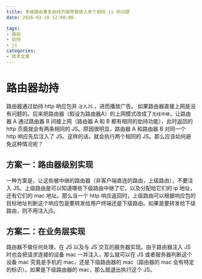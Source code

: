 ```yaml
---
title: 多级路由重复劫持页面导致插入多个相同 js 的问题
date: 2016-03-16 12:00:00

tags:
- 路由
- 劫持
- js
categories:
- 技术文章
---
```


# 路由器劫持
  路由器通过劫持 http 响应包并 `注入JS` ，进而播放广告。
  如果路由器直接上网是没有问题的。后来把路由器（假设为路由器A）的上网模式改成了`无线中继`，让路由器 A 通过路由器 B 间接上网（路由器 A 和 B 都有相同的劫持功能），此时返回的 http 页面就会有两条相同的 JS。原因很明显，路由器 A 和路由器 B 对同一个 http 响应先后注入了 JS。这样的话，就会执行两个相同的 JS。那么应该如何避免这种情况呢？

## 方案一：路由器级别实现
  一种方案是，让这些被中继的路由器（非客户端直连的路由，上级路由），不要注入 JS。上级路由是可以知道哪些下级路由中继了它，以及分配给它们的 ip 地址，还有它们的 mac 地址。那么当一个 http 响应返回时，上级路由可以根据响应包的目标地址判断这个响应包是要转发给用户终端还是下级路由。如果是要转发给下级路由，则不用注入jS。

## 方案二：在业务层实现
   路由器不做任何处理，在 JS 以及与 JS 交互的服务器实现。由于路由器注入 JS 时也会把请求连接的设备 mac 一并注入，那么就可以在 JS 或者服务器判断这个设备 mac 究竟是手机的 mac，还是下级路由器的 mac（路由器的 mac 会有特定的标识）。如果是下级路由器的 mac，那么就退出执行这个 JS。
   
 


